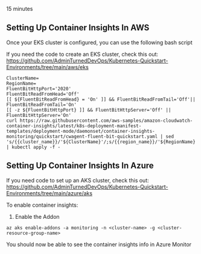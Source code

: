 15 minutes

## Setting Up Container Insights In AWS

Once your EKS cluster is configured, you can use the following bash script

If you need the code to create an EKS cluster, check this out: https://github.com/AdminTurnedDevOps/Kubernetes-Quickstart-Environments/tree/main/aws/eks

```
ClusterName=
RegionName=
FluentBitHttpPort='2020'
FluentBitReadFromHead='Off'
[[ ${FluentBitReadFromHead} = 'On' ]] && FluentBitReadFromTail='Off'|| FluentBitReadFromTail='On'
[[ -z ${FluentBitHttpPort} ]] && FluentBitHttpServer='Off' || FluentBitHttpServer='On'
curl https://raw.githubusercontent.com/aws-samples/amazon-cloudwatch-container-insights/latest/k8s-deployment-manifest-templates/deployment-mode/daemonset/container-insights-monitoring/quickstart/cwagent-fluent-bit-quickstart.yaml | sed 's/{{cluster_name}}/'${ClusterName}'/;s/{{region_name}}/'${RegionName}'/;s/{{http_server_toggle}}/"'${FluentBitHttpServer}'"/;s/{{http_server_port}}/"'${FluentBitHttpPort}'"/;s/{{read_from_head}}/"'${FluentBitReadFromHead}'"/;s/{{read_from_tail}}/"'${FluentBitReadFromTail}'"/' | kubectl apply -f - 
```

## Setting Up Container Insights In Azure

If you need code to set up an AKS cluster, check this out: https://github.com/AdminTurnedDevOps/Kubernetes-Quickstart-Environments/tree/main/azure/aks

To enable container insights:
1. Enable the Addon
```
az aks enable-addons -a monitoring -n <cluster-name> -g <cluster-resource-group-name>
```

You should now be able to see the container insights info in Azure Monitor